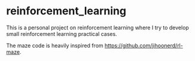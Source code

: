 # reinforcement_learning

This is a personal project on reinforcement learning where I try to develop small reinforcement learning practical cases.

The maze code is heavily inspired from https://github.com/jihoonerd/rl-maze. 